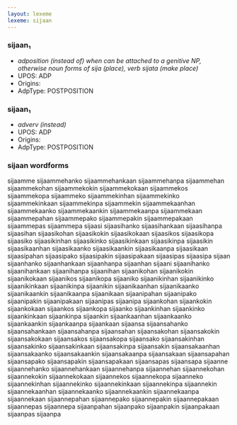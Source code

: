 ```yaml
---
layout: lexeme
lexeme: sijaan
---
```


###  sijaan₁

* _adposition (instead of) when can be attached to a genitive NP, otherwise noun forms of *sija* (place), verb *sijata* (make place)_
* UPOS:  ADP
* Origins: 
* AdpType:  POSTPOSITION


###  sijaan₁

* _adverv (instead)_
* UPOS:  ADP
* Origins: 
* AdpType:  POSTPOSITION


### sijaan wordforms

sijaamme
sijaammehanko
sijaammehankaan
sijaammehanpa
sijaammehan
sijaammekohan
sijaammekokin
sijaammekokaan
sijaammekos
sijaammekopa
sijaammeko
sijaammekinhan
sijaammekinko
sijaammekinkaan
sijaammekinpa
sijaammekin
sijaammekaanhan
sijaammekaanko
sijaammekaankin
sijaammekaanpa
sijaammekaan
sijaammepahan
sijaammepako
sijaammepakin
sijaammepakaan
sijaammepas
sijaammepa
sijaasi
sijaasihanko
sijaasihankaan
sijaasihanpa
sijaasihan
sijaasikohan
sijaasikokin
sijaasikokaan
sijaasikos
sijaasikopa
sijaasiko
sijaasikinhan
sijaasikinko
sijaasikinkaan
sijaasikinpa
sijaasikin
sijaasikaanhan
sijaasikaanko
sijaasikaankin
sijaasikaanpa
sijaasikaan
sijaasipahan
sijaasipako
sijaasipakin
sijaasipakaan
sijaasipas
sijaasipa
sijaan
sijaanhanko
sijaanhankaan
sijaanhanpa
sijaanhan
sijaani
sijaanihanko
sijaanihankaan
sijaanihanpa
sijaanihan
sijaanikohan
sijaanikokin
sijaanikokaan
sijaanikos
sijaanikopa
sijaaniko
sijaanikinhan
sijaanikinko
sijaanikinkaan
sijaanikinpa
sijaanikin
sijaanikaanhan
sijaanikaanko
sijaanikaankin
sijaanikaanpa
sijaanikaan
sijaanipahan
sijaanipako
sijaanipakin
sijaanipakaan
sijaanipas
sijaanipa
sijaankohan
sijaankokin
sijaankokaan
sijaankos
sijaankopa
sijaanko
sijaankinhan
sijaankinko
sijaankinkaan
sijaankinpa
sijaankin
sijaankaanhan
sijaankaanko
sijaankaankin
sijaankaanpa
sijaankaan
sijaansa
sijaansahanko
sijaansahankaan
sijaansahanpa
sijaansahan
sijaansakohan
sijaansakokin
sijaansakokaan
sijaansakos
sijaansakopa
sijaansako
sijaansakinhan
sijaansakinko
sijaansakinkaan
sijaansakinpa
sijaansakin
sijaansakaanhan
sijaansakaanko
sijaansakaankin
sijaansakaanpa
sijaansakaan
sijaansapahan
sijaansapako
sijaansapakin
sijaansapakaan
sijaansapas
sijaansapa
sijaanne
sijaannehanko
sijaannehankaan
sijaannehanpa
sijaannehan
sijaannekohan
sijaannekokin
sijaannekokaan
sijaannekos
sijaannekopa
sijaanneko
sijaannekinhan
sijaannekinko
sijaannekinkaan
sijaannekinpa
sijaannekin
sijaannekaanhan
sijaannekaanko
sijaannekaankin
sijaannekaanpa
sijaannekaan
sijaannepahan
sijaannepako
sijaannepakin
sijaannepakaan
sijaannepas
sijaannepa
sijaanpahan
sijaanpako
sijaanpakin
sijaanpakaan
sijaanpas
sijaanpa

